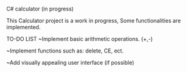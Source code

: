 C# calculator (in progress)

This Calculator project is a work in progress, 
Some functionalities are implemented.

TO-DO LIST
~Implement basic arithmetic operations. (+,-)

~Implement functions such as: delete, CE, ect.

~Add visually appealing user interface (if possible)
